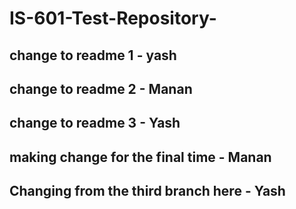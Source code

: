 # IS-601-Test-Repository-
## change to readme 1 - yash
## change to readme 2 - Manan
## change to readme 3 - Yash
## making change for the final time - Manan
## Changing from the third branch here - Yash
